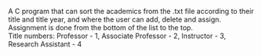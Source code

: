 A C program that can sort the academics from the .txt file according to their title and title year, and where the user can add, delete and assign.
Assignment is done from the bottom of the list to the top.   
Title numbers: Professor - 1, Associate Professor - 2, Instructor - 3, Research Assistant - 4 
